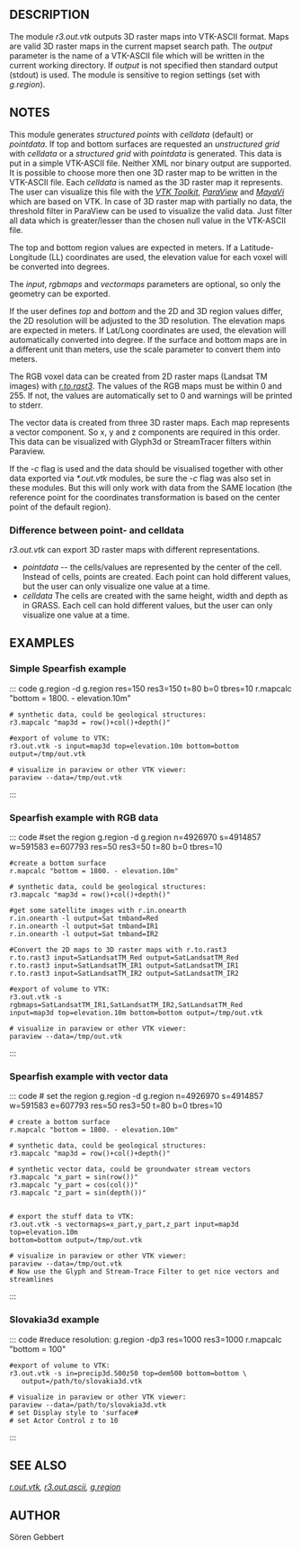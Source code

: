 ## DESCRIPTION

The module *r3.out.vtk* outputs 3D raster maps into VTK-ASCII format.
Maps are valid 3D raster maps in the current mapset search path. The
*output* parameter is the name of a VTK-ASCII file which will be written
in the current working directory. If *output* is not specified then
standard output (stdout) is used. The module is sensitive to region
settings (set with *g.region*).

## NOTES

This module generates *structured points* with *celldata* (default) or
*pointdata*. If top and bottom surfaces are requested an *unstructured
grid* with *celldata* or a *structured grid* with *pointdata* is
generated. This data is put in a simple VTK-ASCII file. Neither XML nor
binary output are supported. It is possible to choose more then one 3D
raster map to be written in the VTK-ASCII file. Each *celldata* is named
as the 3D raster map it represents. The user can visualize this file
with the *[VTK Toolkit](http://www.vtk.org)*,
*[ParaView](http://www.paraview.org)* and
*[MayaVi](http://mayavi.sourceforge.net)* which are based on VTK. In
case of 3D raster map with partially no data, the threshold filter in
ParaView can be used to visualize the valid data. Just filter all data
which is greater/lesser than the chosen null value in the VTK-ASCII
file.

The top and bottom region values are expected in meters. If a
Latitude-Longitude (LL) coordinates are used, the elevation value for
each voxel will be converted into degrees.

The *input*, *rgbmaps* and *vectormaps* parameters are optional, so only
the geometry can be exported.

If the user defines *top* and *bottom* and the 2D and 3D region values
differ, the 2D resolution will be adjusted to the 3D resolution. The
elevation maps are expected in meters. If Lat/Long coordinates are used,
the elevation will automatically converted into degree. If the surface
and bottom maps are in a different unit than meters, use the scale
parameter to convert them into meters.

The RGB voxel data can be created from 2D raster maps (Landsat TM
images) with *[r.to.rast3](r.to.rast3.html)*. The values of the RGB maps
must be within 0 and 255. If not, the values are automatically set to 0
and warnings will be printed to stderr.

The vector data is created from three 3D raster maps. Each map
represents a vector component. So x, y and z components are required in
this order. This data can be visualized with Glyph3d or StreamTracer
filters within Paraview.

If the *-c* flag is used and the data should be visualised together with
other data exported via *\*.out.vtk* modules, be sure the *-c* flag was
also set in these modules. But this will only work with data from the
SAME location (the reference point for the coordinates transformation is
based on the center point of the default region).

### Difference between point- and celldata

*r3.out.vtk* can export 3D raster maps with different representations.

-   *pointdata* \-- the cells/values are represented by the center of
    the cell. Instead of cells, points are created. Each point can hold
    different values, but the user can only visualize one value at a
    time.
-   *celldata* The cells are created with the same height, width and
    depth as in GRASS. Each cell can hold different values, but the user
    can only visualize one value at a time.

## EXAMPLES

### Simple Spearfish example

::: code
    g.region -d
    g.region res=150 res3=150 t=80 b=0 tbres=10
    r.mapcalc "bottom = 1800. - elevation.10m"

    # synthetic data, could be geological structures:
    r3.mapcalc "map3d = row()+col()+depth()"

    #export of volume to VTK:
    r3.out.vtk -s input=map3d top=elevation.10m bottom=bottom output=/tmp/out.vtk

    # visualize in paraview or other VTK viewer:
    paraview --data=/tmp/out.vtk
:::

### Spearfish example with RGB data

::: code
    #set the region
    g.region -d
    g.region n=4926970 s=4914857 w=591583 e=607793 res=50 res3=50 t=80 b=0 tbres=10

    #create a bottom surface
    r.mapcalc "bottom = 1800. - elevation.10m"

    # synthetic data, could be geological structures:
    r3.mapcalc "map3d = row()+col()+depth()"

    #get some satellite images with r.in.onearth
    r.in.onearth -l output=Sat tmband=Red
    r.in.onearth -l output=Sat tmband=IR1
    r.in.onearth -l output=Sat tmband=IR2

    #Convert the 2D maps to 3D raster maps with r.to.rast3
    r.to.rast3 input=SatLandsatTM_Red output=SatLandsatTM_Red
    r.to.rast3 input=SatLandsatTM_IR1 output=SatLandsatTM_IR1
    r.to.rast3 input=SatLandsatTM_IR2 output=SatLandsatTM_IR2

    #export of volume to VTK:
    r3.out.vtk -s rgbmaps=SatLandsatTM_IR1,SatLandsatTM_IR2,SatLandsatTM_Red
    input=map3d top=elevation.10m bottom=bottom output=/tmp/out.vtk

    # visualize in paraview or other VTK viewer:
    paraview --data=/tmp/out.vtk
:::

### Spearfish example with vector data

::: code
    # set the region
    g.region -d
    g.region n=4926970 s=4914857 w=591583 e=607793 res=50 res3=50 t=80 b=0 tbres=10

    # create a bottom surface
    r.mapcalc "bottom = 1800. - elevation.10m"

    # synthetic data, could be geological structures:
    r3.mapcalc "map3d = row()+col()+depth()"

    # synthetic vector data, could be groundwater stream vectors
    r3.mapcalc "x_part = sin(row())"
    r3.mapcalc "y_part = cos(col())"
    r3.mapcalc "z_part = sin(depth())"


    # export the stuff data to VTK:
    r3.out.vtk -s vectormaps=x_part,y_part,z_part input=map3d top=elevation.10m
    bottom=bottom output=/tmp/out.vtk

    # visualize in paraview or other VTK viewer:
    paraview --data=/tmp/out.vtk
    # Now use the Glyph and Stream-Trace Filter to get nice vectors and streamlines
:::

### Slovakia3d example

::: code
    #reduce resolution:
    g.region -dp3 res=1000 res3=1000
    r.mapcalc "bottom = 100"

    #export of volume to VTK:
    r3.out.vtk -s in=precip3d.500z50 top=dem500 bottom=bottom \
       output=/path/to/slovakia3d.vtk

    # visualize in paraview or other VTK viewer:
    paraview --data=/path/to/slovakia3d.vtk
    # set Display style to 'surface#
    # set Actor Control z to 10
:::

## SEE ALSO

*[r.out.vtk](r.out.vtk.html), [r3.out.ascii](r3.out.ascii.html),
[g.region](g.region.html)*

## AUTHOR

Sören Gebbert
